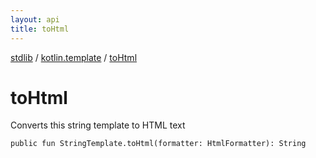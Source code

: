 ```yaml
---
layout: api
title: toHtml
---
```

[stdlib](../index.html) / [kotlin.template](index.html) / [toHtml](toHtml.html)

# toHtml
Converts this string template to HTML text
```
public fun StringTemplate.toHtml(formatter: HtmlFormatter): String
```
